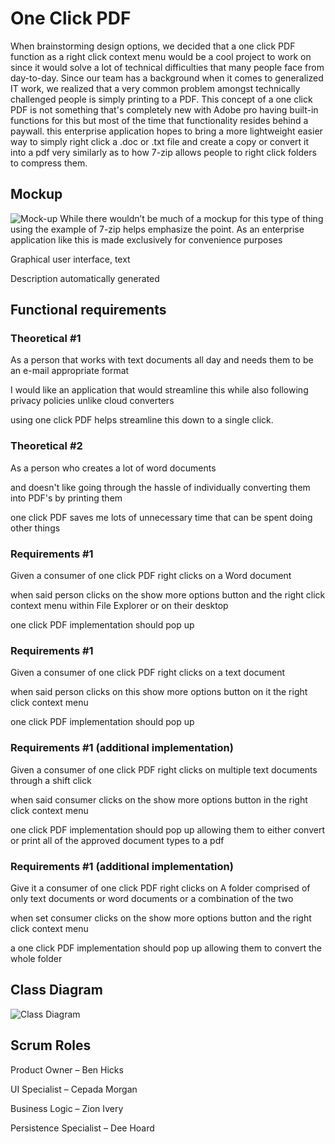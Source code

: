 # One Click PDF 

When brainstorming design options, we decided that a one click PDF function as a right click context menu would be a cool project to work on since it would solve a lot of technical difficulties that many people face from day-to-day. Since our team has a background when it comes to generalized IT work, we realized that a very common problem amongst technically challenged people is simply printing to a PDF. This concept of a one click PDF is not something that's completely new with Adobe pro having built-in functions for this but most of the time that functionality resides behind a paywall. this enterprise application hopes to bring a more lightweight easier way to simply right click a .doc or .txt file and create a copy or convert it into a pdf very similarly as to how 7-zip allows people to right click folders to compress them. 

## Mockup 

![Mock-up](https://user-images.githubusercontent.com/73999671/190031544-b98dc32f-b35a-498e-9740-d60e74795fcf.png)
While there wouldn’t be much of a mockup for this type of thing using the example of 7-zip helps emphasize the point. As an enterprise application like this is made exclusively for convenience purposes 

Graphical user interface, text

Description automatically generated 

## Functional requirements 

### Theoretical #1 

As a person that works with text documents all day and needs them to be an e-mail appropriate format 

I would like an application that would streamline this while also following privacy policies unlike cloud converters 

using one click PDF helps streamline this down to a single click. 

### Theoretical #2 

As a person who creates a lot of word documents 

and doesn't like going through the hassle of individually converting them into PDF's by printing them 

one click PDF saves me lots of unnecessary time that can be spent doing other things 

### Requirements #1 

Given a consumer of one click PDF right clicks on a Word document 

when said person clicks on the show more options button and the right click context menu within File Explorer or on their desktop 

one click PDF implementation should pop up 

### Requirements #1 

Given a consumer of one click PDF right clicks on a text document  

when said person clicks on this show more options button on it the right click context menu 

one click PDF implementation should pop up 

### Requirements #1 (additional implementation) 

Given a consumer of one click PDF right clicks on multiple text documents through a shift click 

when said consumer clicks on the show more options button in the right click context menu 

one click PDF implementation should pop up allowing them to either convert or print all of the approved document types to a pdf 

### Requirements #1 (additional implementation) 

Give it a consumer of one click PDF right clicks on A folder comprised of only text documents or word documents or a combination of the two 

when set consumer clicks on the show more options button and the right click context menu 

a one click PDF implementation should pop up allowing them to convert the whole folder 

## Class Diagram 

![Class Diagram](https://user-images.githubusercontent.com/73999671/190031586-0b1b004a-1a8f-4a67-9287-a6508cc6486e.png)

## Scrum Roles 

Product Owner – Ben Hicks 

UI Specialist – Cepada Morgan  

Business Logic – Zion Ivery 

Persistence Specialist – Dee Hoard 
